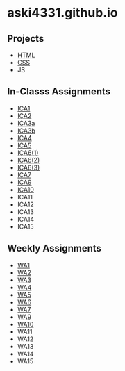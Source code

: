 # aski4331.github.io


## Projects


* [HTML](https://aski4331.github.io/html-midterm/page5.html)
* [CSS](https://aski4331.github.io)
* JS

## In-Classs Assignments


* [ICA1](https://aski4331.github.io/ica/ica1.pdf)
* [ICA2](https://aski4331.github.io/ica/ica2.pdf)
* [ICA3a](https://aski4331.github.io/ica/ica3a.html)
* [ICA3b](https://aski4331.github.io/ica/ica3b.html)
* [ICA4](https://aski4331.github.io/ica/ica4.html)
* [ICA5](https://aski4331.github.io/ica/ica5/ica5.html)
* [ICA6(1)](https://aski4331.github.io/ica/ica6/ica6-part1.html)
* [ICA6(2)](https://aski4331.github.io/ica/ica6/ica6-part2.html)
* [ICA6(3)](https://aski4331.github.io/ica/ica6/ica6-part3.html)
* [ICA7](https://aski4331.github.io/ica/ica7.html)
* [ICA9](https://aski4331.github.io/ica/ica9.html)
* [ICA10](https://aski4331.github.io/ica/ica10.html)
* ICA11
* ICA12
* ICA13
* ICA14
* ICA15


## Weekly Assignments


* [WA1](https://aski4331.github.io/wa/wa1.html)
* [WA2](https://aski4331.github.io/wa/wa2.html)
* [WA3](https://aski4331.github.io/wa/wa3.html)
* [WA4](https://aski4331.github.io/wa/wa4.html)
* [WA5](https://aski4331.github.io/wa/wa5.html)
* [WA6](https://aski4331.github.io/wa/wa6/wa6.html)
* [WA7](https://aski4331.github.io/wa/wa7.html)
* [WA9](https://aski4331.github.io/wa/wa9.html)
* [WA10](https://aski4331.github.io/wa/wa10/wa10.html)
* WA11
* WA12
* WA13
* WA14
* WA15